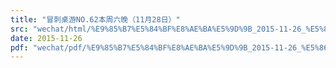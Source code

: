 ```yaml
---
title: "冒刺桌游NO.62本周六晚（11月28日）"
src: "wechat/html/%E9%85%B7%E5%84%BF%E8%AE%BA%E5%9D%9B_2015-11-26_%E5%86%92%E5%88%BA%E6%A1%8C%E6%B8%B8NO.62%E6%9C%AC%E5%91%A8%E5%85%AD%E6%99%9A%EF%BC%8811%E6%9C%8828%E6%97%A5%EF%BC%89.html"
date: 2015-11-26
pdf: "wechat/pdf/%E9%85%B7%E5%84%BF%E8%AE%BA%E5%9D%9B_2015-11-26_%E5%86%92%E5%88%BA%E6%A1%8C%E6%B8%B8NO.62%E6%9C%AC%E5%91%A8%E5%85%AD%E6%99%9A%EF%BC%8811%E6%9C%8828%E6%97%A5%EF%BC%89.pdf"
---
```

